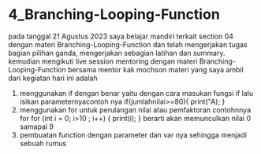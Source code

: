 # 4_Branching-Looping-Function

pada tanggal 21 Agustus 2023 saya belajar mandiri terkait section 04 dengan materi Branching-Looping-Function dan telah 
mengerjakan tugas bagian pilihan ganda, mengerjakan sebagian latihan dan summary. kemudian mengikuti live session mentoring dengan materi 
Branching-Looping-Function bersama mentor kak mochson
 materi yang saya ambil dari kegiatan hari ini adalah
1. menggunakan if dengan benar yaitu dengan cara masukan fungsi if lalu isikan parameternyacontoh nya if(jumlahnilai>=80){
    print("A);
}
2. menggunakan for untuk perulangan nilai atau pemfaktoran contohnnya for for (int i = 0; i>10 ; i++) {
print(i);
} berarti akan memunculkan nilai 0 samapai 9
3. pembuatan function dengan parameter dan var nya sehingga menjadi sebuah rumus